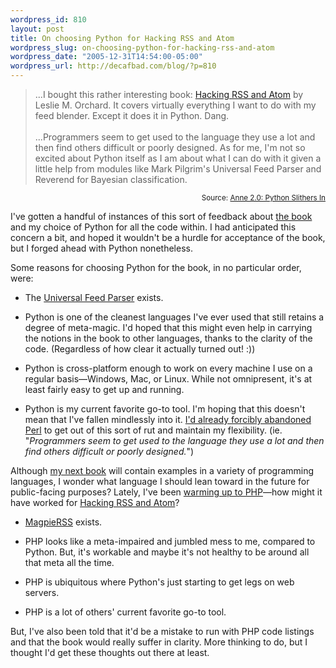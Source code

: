 ```yaml
--- 
wordpress_id: 810
layout: post
title: On choosing Python for Hacking RSS and Atom
wordpress_slug: on-choosing-python-for-hacking-rss-and-atom
wordpress_date: "2005-12-31T14:54:00-05:00"
wordpress_url: http://decafbad.com/blog/?p=810
---
```

<blockquote cite="http://www.annezelenka.com/2005/12/python-slithers-in.html">...I bought this rather interesting book: <a href="http://www.amazon.com/exec/obidos/ASIN/0764597582/0xdecafbad01-20?creative=327641&camp=14573&link_code=as1">Hacking RSS and Atom</a> by Leslie M. Orchard. It covers virtually everything I want to do with my feed blender. Except it does it in Python. Dang.<br /><br />...Programmers seem to get used to the language they use a lot and then find others difficult or poorly designed. As for me, I'm not so excited about Python itself as I am about what I can do with it given a little help from modules like Mark Pilgrim's Universal Feed Parser and Reverend for Bayesian classification.</blockquote>
<small style="text-align:right; display:block">Source: <a href="http://www.annezelenka.com/2005/12/python-slithers-in.html">Anne 2.0: Python Slithers In</a></small>

I've gotten a handful of instances of this sort of feedback about [the book][bo] and my choice of Python for all the code within.  I had anticipated this concern a bit, and hoped it wouldn't be a hurdle for acceptance of the book, but I forged ahead with Python nonetheless.


Some reasons for choosing Python for the book, in no particular order, were:

* The [Universal Feed Parser][ufp] exists.

* Python is one of the cleanest languages I've ever used that still retains a degree of meta-magic.  I'd hoped that this might even help in carrying the notions in the book to other languages, thanks to the clarity of the code.  (Regardless of how clear it actually turned out! :))

* Python is cross-platform enough to work on every machine I use on a regular basis—Windows, Mac, or Linux.  While not omnipresent, it's at least fairly easy to get up and running.

* Python is my current favorite go-to tool.  I'm hoping that this doesn't mean that I've fallen mindlessly into it.  [I'd already forcibly abandoned Perl][perl] to get out of this sort of rut and maintain my flexibility.  (ie. "*Programmers seem to get used to the language they use a lot and then find others difficult or poorly designed.*")
 
Although [my next book][nb] will contain examples in a variety of programming languages, I wonder what language I should lean toward in the future for public-facing purposes?  Lately, I've been [warming up to PHP][php]—how might it have worked for [Hacking RSS and Atom][bo]?

* [MagpieRSS][mp] exists.

* PHP looks like a meta-impaired and jumbled mess to me, compared to Python.  But, it's workable and maybe it's not healthy to be around all that meta all the time.

* PHP is ubiquitous where Python's just starting to get legs on web servers.

* PHP is a lot of others' current favorite go-to tool.

But, I've also been told that it'd be a mistake to run with PHP code listings and that the book would really suffer in clarity.  More thinking to do, but I thought I'd get these thoughts out there at least.

[nb]: http://decafbad.com/blog/2005/12/14/hacking-delicious-is-a-real-book
[perl]: http://decafbad.com/blog/2003/10/16/seeing-out-opposites
[mp]: http://magpierss.sourceforge.net/
[ufp]: http://feedparser.org
[bo]: http://www.amazon.com/exec/obidos/ASIN/0764597582/0xdecafbad01-20?creative=327641&camp=14573&link_code=as1
[php]: http://decafbad.com/blog/2005/12/18/not-so-deep-php-thoughts
